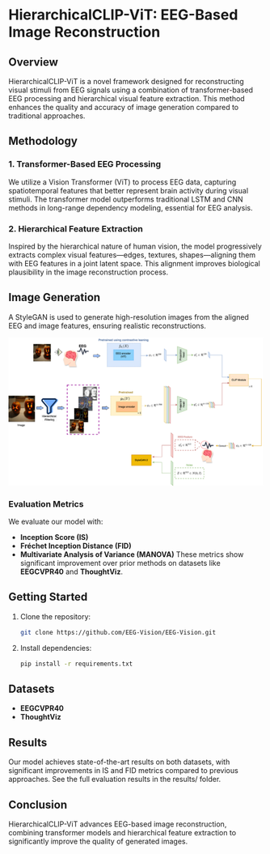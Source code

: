 # HierarchicalCLIP-ViT: EEG-Based Image Reconstruction

## Overview
HierarchicalCLIP-ViT is a novel framework designed for reconstructing visual stimuli from EEG signals using a combination of transformer-based EEG processing and hierarchical visual feature extraction. This method enhances the quality and accuracy of image generation compared to traditional approaches.


## Methodology
### 1. Transformer-Based EEG Processing
We utilize a Vision Transformer (ViT) to process EEG data, capturing spatiotemporal features that better represent brain activity during visual stimuli. The transformer model outperforms traditional LSTM and CNN methods in long-range dependency modeling, essential for EEG analysis.

### 2. Hierarchical Feature Extraction
Inspired by the hierarchical nature of human vision, the model progressively extracts complex visual features—edges, textures, shapes—aligning them with EEG features in a joint latent space. This alignment improves biological plausibility in the image reconstruction process.

## Image Generation
A StyleGAN is used to generate high-resolution images from the aligned EEG and image features, ensuring realistic reconstructions.

![Figure 1](EEG_Image.png)

### Evaluation Metrics
We evaluate our model with:
- **Inception Score (IS)**
- **Fréchet Inception Distance (FID)**
- **Multivariate Analysis of Variance (MANOVA)**
These metrics show significant improvement over prior methods on datasets like **EEGCVPR40** and **ThoughtViz**.

## Getting Started

1. Clone the repository:
   ```bash
   git clone https://github.com/EEG-Vision/EEG-Vision.git

2. Install dependencies:
   ```bash
   pip install -r requirements.txt

## Datasets
- **EEGCVPR40**
- **ThoughtViz**

## Results
Our model achieves state-of-the-art results on both datasets, with significant improvements in IS and FID metrics compared to previous approaches. See the full evaluation results in the results/ folder.

## Conclusion
HierarchicalCLIP-ViT advances EEG-based image reconstruction, combining transformer models and hierarchical feature extraction to significantly improve the quality of generated images.
